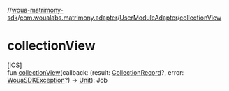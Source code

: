 //[woua-matrimony-sdk](../../../index.md)/[com.woualabs.matrimony.adapter](../index.md)/[UserModuleAdapter](index.md)/[collectionView](collection-view.md)

# collectionView

[iOS]\
fun [collectionView](collection-view.md)(callback: (result: [CollectionRecord](../../com.woualabs.matrimony.user.mapper/-collection-record/index.md)?, error: [WouaSDKException](../../com.woualabs.matrimony.errors.exception/-woua-s-d-k-exception/index.md)?) -> [Unit](https://kotlinlang.org/api/latest/jvm/stdlib/kotlin/-unit/index.html)): Job

